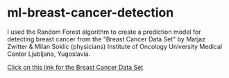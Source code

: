 # ml-breast-cancer-detection
I used the Random Forest algorithm to create a prediction model for detecting breast cancer from the "Breast Cancer Data Set" by Matjaz Zwitter &amp; Milan Soklic (physicians) Institute of Oncology University Medical Center Ljubljana, Yugoslavia.

<p><a href="https://archive.ics.uci.edu/ml/datasets/Breast+Cancer">Click on this link for the Breast Cancer Data Set</a><br></p>  
